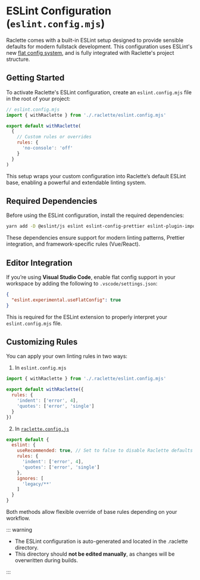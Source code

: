 # ESLint Configuration (`eslint.config.mjs`)

Raclette comes with a built-in ESLint setup designed to provide sensible defaults for modern fullstack development. This configuration uses ESLint's new [flat config system](https://eslint.org/docs/latest/use/configure/configuration-files-new), and is fully integrated with Raclette's project structure.

## Getting Started

To activate Raclette's ESLint configuration, create an `eslint.config.mjs` file in the root of your project:

```js
// eslint.config.mjs
import { withRaclette } from './.raclette/eslint.config.mjs'

export default withRaclette(
  {
    // Custom rules or overrides
    rules: {
      'no-console': 'off'
    }
  }
)
```

This setup wraps your custom configuration into Raclette’s default ESLint base, enabling a powerful and extendable linting system.

## Required Dependencies

Before using the ESLint configuration, install the required dependencies:

```bash
yarn add -D @eslint/js eslint eslint-config-prettier eslint-plugin-import eslint-plugin-prefer-arrow-functions eslint-plugin-prettier eslint-plugin-vue globals prettier typescript-eslint vue-eslint-parser
```

These dependencies ensure support for modern linting patterns, Prettier integration, and framework-specific rules (Vue/React).

## Editor Integration

If you’re using **Visual Studio Code**, enable flat config support in your workspace by adding the following to `.vscode/settings.json`:

```json
{
  "eslint.experimental.useFlatConfig": true
}
```

This is required for the ESLint extension to properly interpret your `eslint.config.mjs` file.

## Customizing Rules

You can apply your own linting rules in two ways:

1. In `eslint.config.mjs`

```js
import { withRaclette } from './.raclette/eslint.config.mjs'

export default withRaclette({
  rules: {
    'indent': ['error', 4],
    'quotes': ['error', 'single']
  }
})
```

2. In [`raclette.config.js`](/guide/directory-structure/raclette-config.md)

```js
export default {
  eslint: {
    useRecommended: true, // Set to false to disable Raclette defaults
    rules: {
      'indent': ['error', 4],
      'quotes': ['error', 'single']
    },
    ignores: [
      'legacy/**'
    ]
  }
}
```

Both methods allow flexible override of base rules depending on your workflow.

::: warning

- The ESLint configuration is auto-generated and located in the .raclette directory.
-	This directory should **not be edited manually**, as changes will be overwritten during builds.

:::